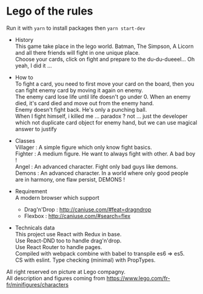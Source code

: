 Lego of the rules
===
Run it with `yarn` to install packages then `yarn start-dev`  

- History  
This game take place in the lego world.  Batman, The Simpson, A Licorn and all there friends will fight in one unique place.  
Choose your cards, click on fight and prepare to the du-du-dueeel... Oh yeah, I did it ...   

- How to  
To fight a card, you need to first move your card on the board, then you can fight enemy card by moving it again on enemy.  
The enemy card lose life until life doesn't go under 0. When an enemy died, it's card died and move out from the enemy hand.  
Enemy doesn't fight back. He's only a punching ball.  
When I fight himself, i killed me ... paradox ? not ... just the developer which not duplicate card object for enemy hand, but we can use magical answer to justify   

- Classes  
Villager : A simple figure which only know fight basics.  
Fighter : A medium figure. He want to always fight with other. A bad boy !  
Angel : An advanced character. Fight only bad guys like demons.  
Demons : An advanced character. In a world where only good people are in harmony, one flaw persist, DEMONS !   
  
- Requirement  
A modern browser which support   
  - Drag'n'Drop : http://caniuse.com/#feat=dragndrop  
  - Flexbox : http://caniuse.com/#search=flex  

- Technicals data  
This project use React with Redux in base.  
Use React-DND too to handle drag'n'drop.  
Use React Router to handle pages.  
Compiled with webpack combine with babel to transpile es6 => es5.  
CS with eslint. Type checking (minimal) with PropTypes.  

All right reserved on picture at Lego compagny.  
All description and figures coming from https://www.lego.com/fr-fr/minifigures/characters

